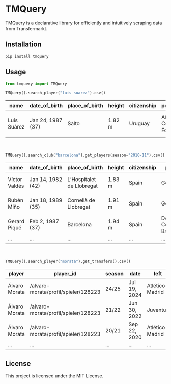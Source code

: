 # TMQuery
TMQuery is a declarative library for efficiently and intuitively scraping data from Transfermarkt.

## Installation

```bash
pip install tmquery
```

## Usage

```python
from tmquery import TMQuery

TMQuery().search_player("luis suarez").csv()
```

| name        | date_of_birth     | place_of_birth | height | citizenship | position                | foot  | agent     | current_club                                | joined       | expires     | option                    | outfitter |
|-------------|-------------------|----------------|--------|-------------|-------------------------|-------|-----------|---------------------------------------------|--------------|-------------|---------------------------|-----------|
| Luis Suárez | Jan 24, 1987 (37) | Salto          | 1.82 m | Uruguay     | Attack - Centre-Forward | right | Relatives | /inter-miami-cf/startseite/verein/69261     | Jan 1, 2024  | Dec 31, 2024| Option for a further year | Puma      |

<br>

```python
TMQuery().search_club("barcelona").get_players(season="2010-11").csv()
```


| name                | date_of_birth     | place_of_birth           | height | citizenship | position               | foot  | agent                                      | current_club                                | joined       | expires     | option | outfitter |
|---------------------|-------------------|--------------------------|--------|-------------|------------------------|-------|--------------------------------------------|---------------------------------------------|--------------|-------------|--------|-----------|
| Víctor Valdés       | Jan 14, 1982 (42) | L’Hospitalet de Llobregat| 1.83 m | Spain       | Goalkeeper             | right | no agent                                   | /retired/startseite/verein/123              | Aug 17, 2017 | -           | null   | null      |
| Rubén Miño          | Jan 18, 1989 (35) | Cornellà de Llobregat    | 1.91 m | Spain       | Goalkeeper             | right | /footfeel-ism/beraterfirma/berater/4477    | /ue-cornella/startseite/verein/16196        | Aug 3, 2023  | Jun 30, 2025| null   | null      |
| Gerard Piqué        | Feb 2, 1987 (37)  | Barcelona                | 1.94 m | Spain       | Defender - Centre-Back | right | /ac-talent/beraterfirma/berater/5041       | null                                        | Jan 1, 2023  | -           | null   | Nike      |
| ...     | ... | ...        | ... | ...            | ...             | ... | ...      | ...         | ...  | ...| ...   | ...      |


<br>

```python
TMQuery().search_player("morata").get_transfers().csv()
```

| player         | player_id                                    | season | date       | left             | joined    | mv       | fee         |
|----------------|----------------------------------------------|--------|------------|------------------|-----------|----------|-------------|
| Álvaro Morata  | /alvaro-morata/profil/spieler/128223         | 24/25  | Jul 19, 2024 | Atlético Madrid  | AC Milan  | €16.00m  | €13.00m     |
| Álvaro Morata  | /alvaro-morata/profil/spieler/128223         | 21/22  | Jun 30, 2022 | Juventus         | Atlético Madrid | €25.00m  | End of loan |
| Álvaro Morata  | /alvaro-morata/profil/spieler/128223         | 20/21  | Sep 22, 2020 | Atlético Madrid  | Juventus  | €36.00m  | €20.00m     |
| ...            | ...                                          | ...    | ...        | ...              | ...       | ...      | ...         |


## License

This project is licensed under the MIT License.
